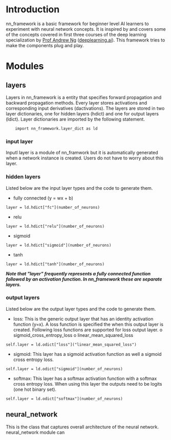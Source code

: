 # Introduction
nn_framework is a basic framework for beginner level AI learners to experiment with neural network concepts. It is inspired by and covers some of the concepts covered in first three courses of the deep learning specialization by [Prof Andrew Ng](http://www.andrewng.org/ )  ([deeplearning.ai](https://www.deeplearning.ai/)). This framework tries to make the components plug and play.

# Modules
## layers
Layers in nn_framework is a entity that specifies forward propagation and backward propagation methods. Every layer stores activations and corresponding input derivatives (dactivations). The layers are stored in two layer dictionaries, one for hidden layers (hdict) and one for output layers (ldict). Layer dictionaries are  imported by the following statement.
```
    import nn_framework.layer_dict as ld
```

### input layer
Inputl layer is a module of nn_framwork but it is automatically generated when a network instance is created. Users do not have to worry about this layer.

### hidden layers
Listed below are the input layer types and the code to generate them.
* fully connected (y = wx + b)
```
layer = ld.hdict["fc"](number_of_neurons)
```
* relu
```
layer = ld.hdict["relu"](number_of_neurons)
```
* sigmoid
```
layer = ld.hdict["sigmoid"](number_of_neurons)
```
* tanh
```
layer = ld.hdict["tanh"](number_of_neurons)
```

**_Note that "layer" frequently represents a fully connected function followed by an activation function. In nn_framework these are separate layers._**

### output layers
Listed below are the output layer types and the code to generate them.
* loss: This is the generic output layer that has an identity activation function (y=x). A loss function is specified the when this output layer is created. Following loss functions are supported for loss output layer.
o sigmoid_cross_entropy_loss
o linear_mean_squared_loss
```
self.layer = ld.odict["loss"]("linear_mean_squared_loss")
```
* sigmoid: This layer has a sigmoid activation function as well a sigmoid cross entropy loss.
```
self.layer = ld.odict["sigmoid"](number_of_neurons)
```
* softmax: This layer has a softmax activation function with a softmax cross entropy loss. When using this layer the outputs need to be logits (one hot binary set).
```
self.layer = ld.odict["softmax"](number_of_neurons)
```


## neural_network
This is the class that captures overall architecture of the neural network. neural_network module can 

